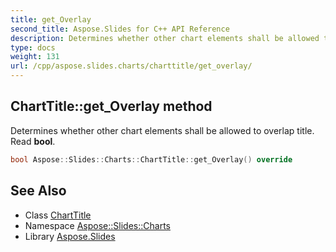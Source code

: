 ```yaml
---
title: get_Overlay
second_title: Aspose.Slides for C++ API Reference
description: Determines whether other chart elements shall be allowed to overlap title. Read bool.
type: docs
weight: 131
url: /cpp/aspose.slides.charts/charttitle/get_overlay/
---
```

## ChartTitle::get_Overlay method


Determines whether other chart elements shall be allowed to overlap title. Read **bool**.

```cpp
bool Aspose::Slides::Charts::ChartTitle::get_Overlay() override
```

## See Also

* Class [ChartTitle](../)
* Namespace [Aspose::Slides::Charts](../../)
* Library [Aspose.Slides](../../../)
